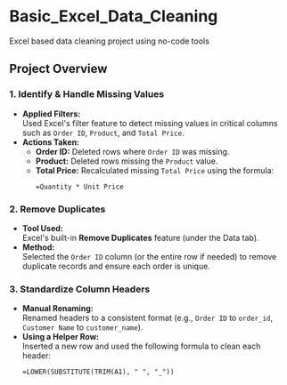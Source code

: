 # Basic_Excel_Data_Cleaning
Excel based data cleaning project using no-code tools

## Project Overview

### 1. Identify & Handle Missing Values
- **Applied Filters:**  
  Used Excel's filter feature to detect missing values in critical columns such as `Order ID`, `Product`, and `Total Price`.
- **Actions Taken:**  
  - **Order ID:** Deleted rows where `Order ID` was missing.
  - **Product:** Deleted rows missing the `Product` value.
  - **Total Price:** Recalculated missing `Total Price` using the formula:  
    ```
    =Quantity * Unit Price
    ```

### 2. Remove Duplicates
- **Tool Used:**  
  Excel's built-in **Remove Duplicates** feature (under the Data tab).
- **Method:**  
  Selected the `Order ID` column (or the entire row if needed) to remove duplicate records and ensure each order is unique.

### 3. Standardize Column Headers
- **Manual Renaming:**  
  Renamed headers to a consistent format (e.g., `Order ID` to `order_id`, `Customer Name` to `customer_name`).
- **Using a Helper Row:**  
  Inserted a new row and used the following formula to clean each header:
  ```excel
  =LOWER(SUBSTITUTE(TRIM(A1), " ", "_"))
